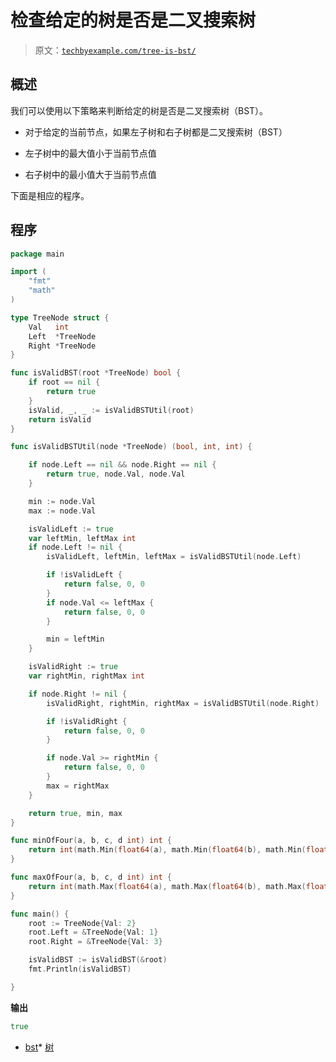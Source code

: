 # 检查给定的树是否是二叉搜索树

> 原文：[`techbyexample.com/tree-is-bst/`](https://techbyexample.com/tree-is-bst/)

## **概述**

我们可以使用以下策略来判断给定的树是否是二叉搜索树（BST）。

+   对于给定的当前节点，如果左子树和右子树都是二叉搜索树（BST）

+   左子树中的最大值小于当前节点值

+   右子树中的最小值大于当前节点值

下面是相应的程序。

## **程序**

```go
package main

import (
	"fmt"
	"math"
)

type TreeNode struct {
	Val   int
	Left  *TreeNode
	Right *TreeNode
}

func isValidBST(root *TreeNode) bool {
	if root == nil {
		return true
	}
	isValid, _, _ := isValidBSTUtil(root)
	return isValid
}

func isValidBSTUtil(node *TreeNode) (bool, int, int) {

	if node.Left == nil && node.Right == nil {
		return true, node.Val, node.Val
	}

	min := node.Val
	max := node.Val

	isValidLeft := true
	var leftMin, leftMax int
	if node.Left != nil {
		isValidLeft, leftMin, leftMax = isValidBSTUtil(node.Left)

		if !isValidLeft {
			return false, 0, 0
		}
		if node.Val <= leftMax {
			return false, 0, 0
		}

		min = leftMin
	}

	isValidRight := true
	var rightMin, rightMax int

	if node.Right != nil {
		isValidRight, rightMin, rightMax = isValidBSTUtil(node.Right)

		if !isValidRight {
			return false, 0, 0
		}

		if node.Val >= rightMin {
			return false, 0, 0
		}
		max = rightMax
	}

	return true, min, max
}

func minOfFour(a, b, c, d int) int {
	return int(math.Min(float64(a), math.Min(float64(b), math.Min(float64(c), float64(d)))))
}

func maxOfFour(a, b, c, d int) int {
	return int(math.Max(float64(a), math.Max(float64(b), math.Max(float64(c), float64(d)))))
}

func main() {
	root := TreeNode{Val: 2}
	root.Left = &TreeNode{Val: 1}
	root.Right = &TreeNode{Val: 3}

	isValidBST := isValidBST(&root)
	fmt.Println(isValidBST)

}
```

**输出**

```go
true
```

+   [bst](https://techbyexample.com/tag/bst/)*   [树](https://techbyexample.com/tag/tree/)
